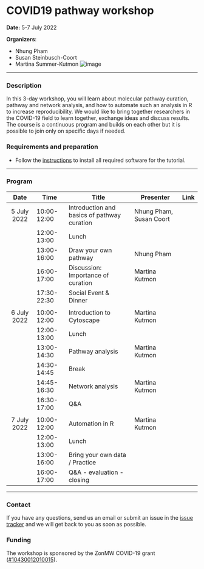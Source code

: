 # COVID19 pathway workshop

**Date:** 5-7 July 2022

**Organizers**: 
* Nhung Pham
* Susan Steinbusch-Coort
* Martina Summer-Kutmon
![image](https://user-images.githubusercontent.com/2158343/175510906-c842251b-5e16-4dc7-bb91-be06e2301200.png)


<hr/>

### Description

In this 3-day workshop, you will learn about molecular pathway curation, pathway and network analysis, and how to automate such an analysis in R to increase reproducibility. We would like to bring together researchers in the COVID-19 field to learn together, exchange ideas and discuss results. The course is a continuous program and builds on each other but it is possible to join only on specific days if needed.

</hr>

### Requirements and preparation
* Follow the [instructions](materials/Preparation_Instructions.md) to install all required software for the tutorial.

<hr/>

### Program

| Date | Time | Title | Presenter | Link |
|:----:|------|-------|------|------|
| 5 July 2022 | 10:00-12:00 | Introduction and basics of pathway curation | Nhung Pham, Susan Coort |  |
|  | 12:00-13:00 | Lunch | | |
|  | 13:00-16:00 | Draw your own pathway  | Nhung Pham | |
|  | 16:00-17:00 | Discussion: Importance of curation | Martina Kutmon | |
|  | 17:30-22:30 | Social Event & Dinner | |  |
| | | | | |
| 6 July 2022 | 10:00-12:00 | Introduction to Cytoscape | Martina Kutmon | |
|  | 12:00-13:00 | Lunch | | |
|  | 13:00-14:30 | Pathway analysis | Martina Kutmon | |
|  | 14:30-14:45 | Break | | |
|  | 14:45-16:30 | Network analysis | Martina Kutmon | |
|  | 16:30-17:00 | Q&A | | |
| | | | | |
| 7 July 2022 | 10:00-12:00 | Automation in R | Martina Kutmon | |
|  | 12:00-13:00 | Lunch | | |
|  | 13:00-16:00 | Bring your own data / Practice |  | |
|  | 16:00-17:00 | Q&A - evaluation - closing | | |

<hr/>

### Contact

If you have any questions, send us an email or submit an issue in the [issue tracker](https://github.com/BIGCAT-COVID19/Workshop-July2022/issues) and we will get back to you as soon as possible.


### Funding

The workshop is sponsored by the ZonMW COVID-19 grant ([#10430012010015](https://www.zonmw.nl/nl/over-zonmw/coronavirus/programmas/project-detail/covid-19-programma/wikipathways-as-a-platform-for-covid-19-biological-pathway-models/)).
